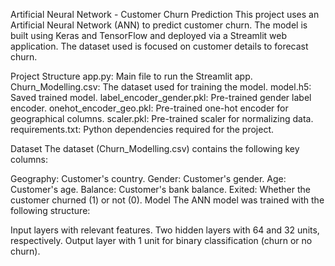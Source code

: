 Artificial Neural Network - Customer Churn Prediction
This project uses an Artificial Neural Network (ANN) to predict customer churn. The model is built using Keras and TensorFlow and deployed via a Streamlit web application. The dataset used is focused on customer details to forecast churn.

Project Structure
app.py: Main file to run the Streamlit app.
Churn_Modelling.csv: The dataset used for training the model.
model.h5: Saved trained model.
label_encoder_gender.pkl: Pre-trained gender label encoder.
onehot_encoder_geo.pkl: Pre-trained one-hot encoder for geographical columns.
scaler.pkl: Pre-trained scaler for normalizing data.
requirements.txt: Python dependencies required for the project.


Dataset
The dataset (Churn_Modelling.csv) contains the following key columns:

Geography: Customer's country.
Gender: Customer's gender.
Age: Customer's age.
Balance: Customer's bank balance.
Exited: Whether the customer churned (1) or not (0).
Model
The ANN model was trained with the following structure:

Input layers with relevant features.
Two hidden layers with 64 and 32 units, respectively.
Output layer with 1 unit for binary classification (churn or no churn).
